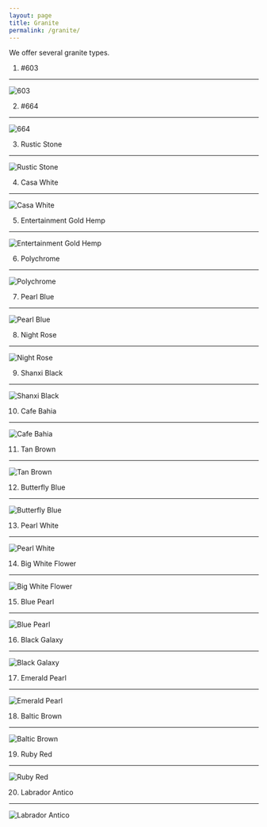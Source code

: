 ```yaml
---
layout: page
title: Granite
permalink: /granite/
---
```


We offer several granite types.

1. \#603
---
![603](/images/603.jpg)

2. \#664
---
![664](/images/664.jpg)

3. Rustic Stone
------------
![Rustic Stone](/images/rustic_stone.jpg)

4. Casa White
----------
![Casa White](/images/case_white.jpg)

5. Entertainment Gold Hemp
-----------------------
![Entertainment Gold Hemp](/images/gold_hemp.jpg)

6. Polychrome
----------
![Polychrome](/images/polychrome.jpg)

7. Pearl Blue
----------
![Pearl Blue](/images/pearl_blue.jpg)

8. Night Rose
----------
![Night Rose](/images/night_rose.jpg)

9. Shanxi Black
------------
![Shanxi Black](/images/shanxi_black.jpg)

10. Cafe Bahia
----------
![Cafe Bahia](/images/cafe_bahia.jpg)

11. Tan Brown
---------
![Tan Brown](/images/tan_brown.jpg)

12. Butterfly Blue
--------------
![Butterfly Blue](/images/butterfly_blue.jpg)

13. Pearl White
-----------
![Pearl White](/images/pearl_white.jpg)

14. Big White Flower
----------------
![Big White Flower](/images/big_white_flower.jpg)

15. Blue Pearl
----------
![Blue Pearl](/images/blue_pearl.jpg)

16. Black Galaxy
------------
![Black Galaxy](/images/black_galaxy.jpg)

17. Emerald Pearl
-------------
![Emerald Pearl](/images/emerald_pearl.jpg)

18. Baltic Brown
------------
![Baltic Brown](/images/baltic_brown.jpg)

19. Ruby Red
-------
![Ruby Red](/images/ruby_red.jpg)

20. Labrador Antico
---------------
![Labrador Antico](/images/labrador_antico.jpg)
